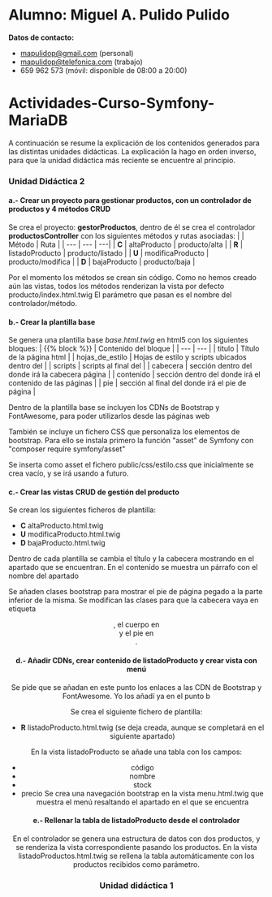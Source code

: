 # Alumno: Miguel A. Pulido Pulido 
**Datos de contacto:** 
* mapulidop@gmail.com (personal)
* mapulidop@telefonica.com (trabajo)
* 659 962 573 (móvil: disponible de 08:00 a 20:00)


# Actividades-Curso-Symfony-MariaDB
A continuación se resume la explicación de los contenidos generados para las distintas unidades didácticas. La explicación la hago en orden inverso, para que la unidad didáctica más reciente se encuentre al principio.
### Unidad Didáctica 2
#### a.- Crear un proyecto para gestionar productos, con un controlador de productos y 4 métodos CRUD
Se crea el proyecto: **gestorProductos**, dentro de él se crea el controlador **productosController** con los siguientes métodos y rutas asociadas:
|   | Método | Ruta |
| --- | --- | ---|
| **C** | altaProducto     | producto/alta |
| **R** | listadoProducto  | producto/listado |
| **U** | modificaProducto | producto/modifica |
| **D** | bajaProducto     | producto/baja |

Por el momento los métodos se crean sin código. 
Como no hemos creado aún las vistas, todos los métodos renderizan la vista por defecto producto/index.html.twig
El parámetro que pasan es el nombre del controlador/método. 

#### b.- Crear la plantilla base
Se genera una plantilla base *base.html.twig* en html5 con los siguientes bloques:
| {{% block %}}  | Contenido del bloque |
| --- | --- |
| titulo          | Título de la página html | 
| hojas_de_estilo | Hojas de estilo y scripts ubicados dentro del <head>  | 
| scripts         | scripts al final del <body> | 
| cabecera        | sección dentro del <body> donde irá la cabecera página | 
| contenido       | sección dentro del <body> donde irá el contenido de las páginas | 
| pie             | sección al final del <body> donde irá el pie de página | 

Dentro de la plantilla base se incluyen los CDNs de Bootstrap y FontAwesome, para poder utilizarlos desde las páginas web

También se incluye un fichero CSS que personaliza los elementos de bootstrap. Para ello se instala primero la función "asset" de Symfony con "composer require symfony/asset"

Se inserta como asset el fichero public/css/estilo.css que inicialmente se crea vacío, y se irá usando a futuro.

#### c.- Crear las vistas CRUD de gestión del producto
Se crean los siguientes ficheros de plantilla:
* **C** altaProducto.html.twig
* **U** modificaProducto.html.twig
* **D** bajaProducto.html.twig

Dentro de cada plantilla se cambia el título y la cabecera mostrando en el apartado que se encuentran.
En el contenido se muestra un párrafo con el nombre del apartado

Se añaden clases bootstrap para mostrar el pie de página pegado a la parte inferior de la misma.
Se modifican las clases para que la cabecera vaya en etiqueta <header>, el cuerpo en <main> y el pie en <footer>. 

#### d.- Añadir CDNs, crear contenido de listadoProducto y crear vista con menú 
Se pide que se añadan en este punto los enlaces a las CDN de Bootstrap y FontAwesome. Yo los añadí ya en el punto b

Se crea el siguiente fichero de plantilla:
* **R** listadoProducto.html.twig (se deja creada, aunque se completará en el siguiente apartado)

En la vista listadoProducto se añade una tabla con los campos:
* código
* nombre
* stock
* precio
Se crea una navegación bootstrap en la vista menu.html.twig que muestra el menú resaltando el apartado en el que se encuentra

#### e.- Rellenar la tabla de listadoProducto desde el controlador
En el controlador se genera una estructura de datos con dos productos, y se renderiza la vista correspondiente pasando los productos.
En la vista listadoProductos.html.twig se rellena la tabla automáticamente con los productos recibidos como parámetro.


### Unidad didáctica 1

